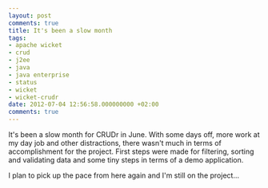 ```yaml
---
layout: post
comments: true
title: It's been a slow month
tags:
- apache wicket
- crud
- j2ee
- java
- java enterprise
- status
- wicket
- wicket-crudr
date: 2012-07-04 12:56:58.000000000 +02:00
comments: true
---
```

It's been a slow month for CRUDr in June. With some days off, more work at my day job and other distractions, there wasn't much in terms of accomplishment for the project. First steps were made for filtering, sorting and validating data and some tiny steps in terms of a demo application.


I plan to pick up the pace from here again and I'm still on the project... 
